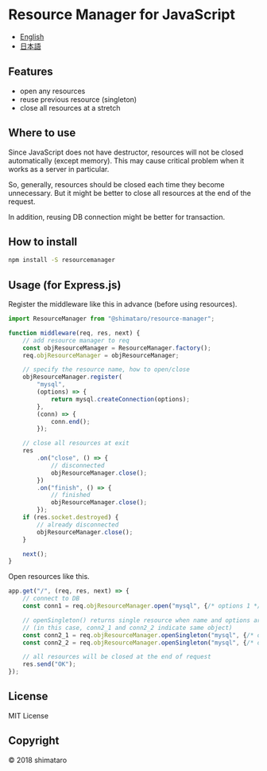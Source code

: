 Resource Manager for JavaScript
===

* [English](README.md)
* [日本語](README.ja.md)

## Features
* open any resources
* reuse previous resource (singleton)
* close all resources at a stretch

## Where to use
Since JavaScript does not have destructor, resources will not be closed automatically (except memory).
This may cause critical problem when it works as a server in particular.

So, generally, resources should be closed each time they become unnecessary.
But it might be better to close all resources at the end of the request.

In addition, reusing DB connection might be better for transaction.

## How to install
```bash
npm install -S resourcemanager
```

## Usage (for Express.js)
Register the middleware like this in advance (before using resources).
```javascript
import ResourceManager from "@shimataro/resource-manager";

function middleware(req, res, next) {
    // add resource manager to req
    const objResourceManager = ResourceManager.factory();
    req.objResourceManager = objResourceManager;

    // specify the resource name, how to open/close
    objResourceManager.register(
        "mysql",
        (options) => {
            return mysql.createConnection(options);
        },
        (conn) => {
            conn.end();
        });

    // close all resources at exit
    res
        .on("close", () => {
            // disconnected
            objResourceManager.close();
        })
        .on("finish", () => {
            // finished
            objResourceManager.close();
        });
    if (res.socket.destroyed) {
        // already disconnected
        objResourceManager.close();
    }

    next();
}
```

Open resources like this.
```javascript
app.get("/", (req, res, next) => {
    // connect to DB
    const conn1 = req.objResourceManager.open("mysql", {/* options 1 */});

    // openSingleton() returns single resource when name and options are same.
    // (in this case, conn2_1 and conn2_2 indicate same object)
    const conn2_1 = req.objResourceManager.openSingleton("mysql", {/* options 2 */});
    const conn2_2 = req.objResourceManager.openSingleton("mysql", {/* options 2 */});

    // all resources will be closed at the end of request
    res.send("OK");
});
```

## License
MIT License

## Copyright
&copy; 2018 shimataro
